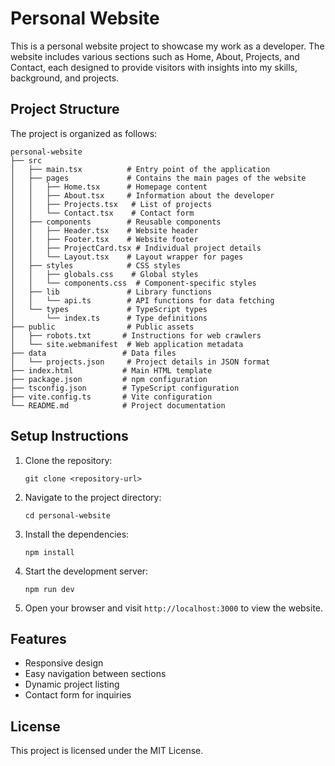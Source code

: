# Personal Website

This is a personal website project to showcase my work as a developer. The website includes various sections such as Home, About, Projects, and Contact, each designed to provide visitors with insights into my skills, background, and projects.

## Project Structure

The project is organized as follows:

```
personal-website
├── src
│   ├── main.tsx          # Entry point of the application
│   ├── pages             # Contains the main pages of the website
│   │   ├── Home.tsx      # Homepage content
│   │   ├── About.tsx     # Information about the developer
│   │   ├── Projects.tsx   # List of projects
│   │   └── Contact.tsx    # Contact form
│   ├── components        # Reusable components
│   │   ├── Header.tsx    # Website header
│   │   ├── Footer.tsx    # Website footer
│   │   ├── ProjectCard.tsx # Individual project details
│   │   └── Layout.tsx    # Layout wrapper for pages
│   ├── styles            # CSS styles
│   │   ├── globals.css    # Global styles
│   │   └── components.css  # Component-specific styles
│   ├── lib               # Library functions
│   │   └── api.ts        # API functions for data fetching
│   └── types             # TypeScript types
│       └── index.ts      # Type definitions
├── public                # Public assets
│   ├── robots.txt       # Instructions for web crawlers
│   └── site.webmanifest  # Web application metadata
├── data                 # Data files
│   └── projects.json     # Project details in JSON format
├── index.html           # Main HTML template
├── package.json         # npm configuration
├── tsconfig.json        # TypeScript configuration
├── vite.config.ts       # Vite configuration
└── README.md            # Project documentation
```

## Setup Instructions

1. Clone the repository:
   ```
   git clone <repository-url>
   ```

2. Navigate to the project directory:
   ```
   cd personal-website
   ```

3. Install the dependencies:
   ```
   npm install
   ```

4. Start the development server:
   ```
   npm run dev
   ```

5. Open your browser and visit `http://localhost:3000` to view the website.

## Features

- Responsive design
- Easy navigation between sections
- Dynamic project listing
- Contact form for inquiries

## License

This project is licensed under the MIT License.